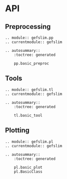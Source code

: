 # API

## Preprocessing

```{eval-rst}
.. module:: gefslim.pp
.. currentmodule:: gefslim

.. autosummary::
    :toctree: generated

    pp.basic_preproc
```

## Tools

```{eval-rst}
.. module:: gefslim.tl
.. currentmodule:: gefslim

.. autosummary::
    :toctree: generated

    tl.basic_tool
```

## Plotting

```{eval-rst}
.. module:: gefslim.pl
.. currentmodule:: gefslim

.. autosummary::
    :toctree: generated

    pl.basic_plot
    pl.BasicClass
```
